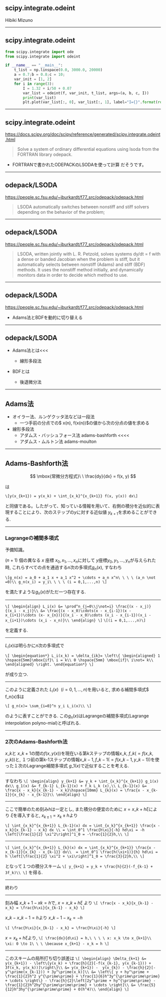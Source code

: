 ## scipy.integrate.odeint

Hibiki Mizuno 

---

## scipy.integrate.odeint

```python
from scipy.integrate import ode
from scipy.integrate import odeint

if __name__ == "__main__":
    t_list = np.linspace(0.0, 3000.0, 20000)
    a = 0.7;b = 0.8;c = 10;
    var_init = [1, 2]
    for i in range(3):
        I = 1.32 + i/50 + 0.07
        var_list = odeint(f, var_init, t_list, args=(a, b, c, I))
        print(var_list)
        plt.plot(var_list[:, 0], var_list[:, 1], label="I={}".format(round(I,3)))

```




---

## scipy.integrate.odeint

https://docs.scipy.org/doc/scipy/reference/generated/scipy.integrate.odeint.html

>Solve a system of ordinary differential equations using lsoda from the FORTRAN library odepack.

- FORTRANで書かれたODEPACKのLSODAを使って計算
だそうです。　

---
## odepack/LSODA
https://people.sc.fsu.edu/~jburkardt/f77_src/odepack/odepack.html
>LSODA automatically switches between nonstiff and stiff solvers depending on the behavior of the problem;

---

## odepack/LSODA
https://people.sc.fsu.edu/~jburkardt/f77_src/odepack/odepack.html
>LSODA, written jointly with L. R. Petzold, solves systems dy/dt = f with a dense or banded Jacobian when the problem is stiff, but it automatically selects between nonstiff (Adams) and stiff (BDF) methods. It uses the nonstiff method initially, and dynamically monitors data in order to decide which method to use.

---

## odepack/LSODA
https://people.sc.fsu.edu/~jburkardt/f77_src/odepack/odepack.html

- Adams法とBDFを動的に切り替える


---
## odepack/LSODA

- Adams法とは<<<
	- 線形多段法

- BDFとは
	- 後退微分法

---


## Adams法
- オイラー法、ルンゲクッタ法などは一段法
	- 一つ手前の分点での$ x(n), f(x(n))$の値から次の分点の値を求める
- 線形多段法
	- アダムス・バッシュフォース法 adams-bashforth <<<<
	- アダムス・ムルトン法 adams-moulton

---

## Adams-Bashforth法

$$
\mbox{常微分方程式}\ \ \frac{dy}{dx} = f(x, y)
$$

は

`\[y(x_{k+1}) = y(x_k) + \int_{x_k}^{x_{k+1}} f(x, y(x)) dx\]`


と同値である。したがって、知っている情報を用いて、右側の積分を近似的に表現することにより、次のステップの$y$に対する近似値 $y_{k+1}$を求めることができる.

---

### Lagrangeの補間多項式

予備知識。

$(n+1)$ 個の異なる $x$ 座標 $x_0, x_1, ..., x_n$に対して $y$座標$y_0, y_1, ..., y_n$が与えられた時, これらすべての点を通過する$n$次の多項式$g_n(x)$, すなわち


`\[g_n(x) = a_0 + a_1 x + a_1 x^2 + \cdots + a_n x^n\ \ \ \ (a_n \not =0)\\
g_n(x_i) = y_i\ \ \ \ (i = 0,1,...,n)
\]`

を満たすような$g_n(x)$がただ一つ存在する.

-----

`\[
\begin{align}
L_i(x) &= \prod^n_{j=0\\j\not=i} \frac{(x - x_j)}{(x_i - x_j)}\\
&= \frac{(x - x_0)\cdots(x - x_{i-1})(x - x_{i+1})\cdots (x- x_{n})}{(x_i - x_0)\cdots (x_i - x_{i-1})(x_i - x_{i+1})\cdots (x_i - x_n)}\\
\end{align}
\]`
`\[(i = 0,1,...,n)\]`

を定義する. 

---

$L_i (x)$は明らかに$n$次の多項式で

`\[
\begin{equation*}
L_i(x_k) = \delta_{ik}=
      \left\{
      \begin{aligned}
             1 \hspace{5mm}\mbox{if}\ i = k\\
             0 \hspace{5mm} \mbox{if}\ i\not= k\\
      \end{aligned}
      \right.
  \end{equation*}
\]`

が成り立つ.

---

このように定義された $L_i (x)\ \ (i = 0,1,...,n)$を用いると, 求める補間多項式$ f_n(x)$は

`\[
g_n(x)= \sum_{i=0}^n y_i L_i(x)\\
\]`

のように表すことができる. この$g_n(x)$はLagrangeの補間多項式(Lagrange interpolation polyno-mial)と呼ばれる.

---

### 2次のAdams-Bashforth法
$x\_k$と $x\_{k+1}$の間の$f(x, y(x))$を現在いる第$k$ステップの情報$x\_k,\ f\_k( = f(x\_k, y \_k))$と, １つ前の第k-1ステップの情報$x\_{k-1}, f\_{k-1}( = f(x\_{k-1}, y\_{k-1}))$を使った１次のLagrange補間多項式 $g\_1(x)$で近似することを考える.

---

すなわち
`\[
\begin{align}
y_{k+1} &= y_k + \int_{x_k}^{x_{k+1}} g_1(x) dx\\
g_1(x) &= f_{k-1} L_{k-1}(x) + f_k L_k (x),\\
L_{k-1}(x) &= \frac{x - x_k}{x_{k-1} - x_k}\hspace{10mm} L_{k}(x) = \frac{x - x_{k-1}}{x_{k} - x_{k-1}}\\
\end{align}
\]`

---

ここで簡単のため刻み$h$は一定とし, また積分の便宜のために $x = x\_k + h\xi$により $\xi$を導入すると, $x_{k\pm1} = x_k \pm h$より

`\[
\int_{x_k}^{x_{k+1}} L_{k-1}(x) dx = \int_{x_k}^{x_{k+1}} \frac{x - x_k}{x_{k-1} - x_k} dx \\
= \int_0^1 \frac{h\xi}{-h} hd\xi = -h \left[\frac{1}{2} \xi^2\right]^1_0 = -\frac{1}{2}h,\\
\]`

---


`\[
\int_{x_k}^{x_{k+1}} L_{k}(x) dx = \int_{x_k}^{x_{k+1}} \frac{x - x_{k-1}}{x_{k} - x_{k-1}} dx\\ 
= \int_0^1 \frac{h(\xi+1)}{h} hd\xi = h \left[\frac{1}{2} \xi^2 + \xi\right]^1_0 = \frac{3}{2}h,\\
\]`

となって１つの積分スキーム
`\[
y_{k+1} = y_k + \frac{h}{2}(-f_{k-1} + 3f_k)\\
\]`
を得る.

---

終わり

---

刻み幅 $x\_{k+1} - x{k} = h$で, $x = x\_k + h\xi$ より
`\[
\frac{x - x_k}{x_{k-1} - x_k} = \frac{h\xi}{x_{k-1} - x_k}
\]`

$x\_{k} - x\_{k-1} = h$より $x\_{k-1} - x_k = -h$

`\[
\frac{h\xi}{x_{k-1} - x_k} = \frac{h\xi}{-h}
\]`

$x = x_k + h\xi$より, 
`\[
\frac{dx}{d\xi} = h,\ \ \ \ x: x_k \to x_{k+1}\\
\xi: 0 \to 1\ \ \ \because x_{k+1} - x_k = h
\]`

---

このスキームの局所打ち切り誤差は
`\[
\begin{align}
\Delta_{k+1} &= y(x_{k+1}) - \left\{y(x_k) + \frac{h}{2}[-f(x_{k-1}, y(x_{k-1})) + 3f(x_k, y(x_k))]\right\}\\
&= y(x_{k+1}) -  y(x_{k}) - \frac{h}{2}[-y^\prime(x_{k-1})) + 3y^\prime(x_k)]\\
&= \left\{ y + hy^\prime + \frac{1}{2}h^2 y^{\prime\prime} + \frac{1}{6}h^3y^{\prime\prime\prime} + \cdots \right\} - \frac{h}{2}\left[2y^\prime + hy^{\prime\prime} - \frac{1}{2}h^2hy^{\prime\prime\prime} + \cdots \right]\\
&= \frac{5}{12}h^3hy^{\prime\prime\prime} + O(h^4)\\
\end{align}
\]`
